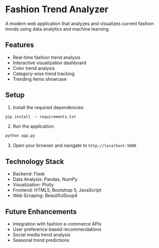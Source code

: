 # Fashion Trend Analyzer

A modern web application that analyzes and visualizes current fashion trends using data analytics and machine learning.

## Features

- Real-time fashion trend analysis
- Interactive visualization dashboard
- Color trend analysis
- Category-wise trend tracking
- Trending items showcase

## Setup

1. Install the required dependencies:
```bash
pip install -r requirements.txt
```

2. Run the application:
```bash
python app.py
```

3. Open your browser and navigate to `http://localhost:5000`

## Technology Stack

- Backend: Flask
- Data Analysis: Pandas, NumPy
- Visualization: Plotly
- Frontend: HTML5, Bootstrap 5, JavaScript
- Web Scraping: BeautifulSoup4

## Future Enhancements

- Integration with fashion e-commerce APIs
- User preference-based recommendations
- Social media trend analysis
- Seasonal trend predictions
